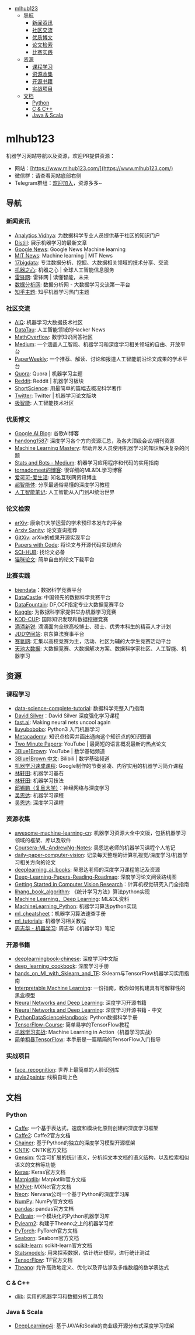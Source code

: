 <!-- @import "[TOC]" {cmd="toc" depthFrom=1 depthTo=6 orderedList=false} -->

<!-- code_chunk_output -->

* [mlhub123](#mlhub123)
	* [导航](#导航)
		* [新闻资讯](#新闻资讯)
		* [社区交流](#社区交流)
		* [优质博文](#优质博文)
		* [论文检索](#论文检索)
		* [比赛实践](#比赛实践)
	* [资源](#资源)
		* [课程学习](#课程学习)
		* [资源收集](#资源收集)
		* [开源书籍](#开源书籍)
		* [实战项目](#实战项目)
	* [文档](#文档)
		* [Python](#python)
		* [C & C++](#c-c)
		* [Java & Scala](#java-scala)

<!-- /code_chunk_output -->

# mlhub123
机器学习网站导航以及资源，欢迎PR提供资源：
 - 网站：[https://www.mlhub123.com/](https://www.mlhub123.com/)
 - 微信群：请查看网站底部右侧
 - Telegram群组：[欢迎加入](https://t.me/joinchat/F6XKShFSdCUHuo5Rvoj4Jg)，资源多多~

## 导航

### 新闻资讯

- [Analytics Vidhya](https://www.analyticsvidhya.com/blog/): 为数据科学专业人员提供基于社区的知识门户
- [Distill](https://distill.pub/): 展示机器学习的最新文章
- [Google News](https://news.google.com/topics/CAAqIggKIhxDQkFTRHdvSkwyMHZNREZvZVdoZkVnSmxiaWdBUAE?hl=en-US&gl=US&ceid=US%3Aen): Google News Machine learning
- [MIT News](http://news.mit.edu/topic/machine-learning?from=www.mlhub123.com): Machine learning | MIT News
- [17bigdata](http://www.17bigdata.com?from=www.mlhub123.com): 专注数据分析、挖掘、大数据相关领域的技术分享、交流
- [机器之心](https://www.jiqizhixin.com?from=www.mlhub123.com): 机器之心 | 全球人工智能信息服务
- [雷锋网](https://www.leiphone.com/?from=www.mlhub123.com): 雷锋网 | 读懂智能，未来
- [数据分析网](https://www.afenxi.com?from=www.mlhub123.com): 数据分析网 - 大数据学习交流第一平台
- [知乎主题](https://www.zhihu.com/topic/19559450/hot?from=www.mlhub123.com): 知乎机器学习热门主题

### 社区交流

- [AIQ](http://www.6aiq.com/?from=www.mlhub123.com): 机器学习大数据技术社区
- [DataTau](https://www.datatau.com?from=www.mlhub123.com): 人工智能领域的Hacker News
- [MathOverflow](https://mathoverflow.net?from=www.mlhub123.com): 数学知识问答社区
- [Medium](https://medium.com/): 一个涵盖人工智能、机器学习和深度学习相关领域的自由、开放平台
- [PaperWeekly](http://www.paperweekly.site?from=www.mlhub123.com): 一个推荐、解读、讨论和报道人工智能前沿论文成果的学术平台
- [Quora](https://www.quora.com/pinned/Machine-Learning?from=www.mlhub123.com): Quora | 机器学习主题
- [Reddit](https://www.reddit.com/r/MachineLearning/?from=www.mlhub123.com): Reddit | 机器学习板块
- [ShortScience](http://www.shortscience.org?from=www.mlhub123.com): 用最简单的篇幅去概况科学著作
- [Twitter](https://twitter.com/StatMLPapers): Twitter | 机器学习论文版块
- [极智能](http://www.ziiai.com/?from=www.mlhub123.com): 人工智能技术社区

### 优质博文

- [Google AI Blog](https://ai.googleblog.com/): 谷歌AI博客
- [handong1587](https://handong1587.github.io/): 深度学习各个方向资源汇总，及各大顶级会议/期刊资源
- [Machine Learning Mastery](https://machinelearningmastery.com/blog?from=www.mlhub123.com): 帮助开发人员使用机器学习的知识解决复杂的问题
- [Stats and Bots - Medium](https://blog.statsbot.co/?from=www.mlhub123.com): 机器学习应用程序和代码的实用指南
- [tornadomeet的博客](https://www.cnblogs.com/tornadomeet/archive/2012/06/24/2560261.html?from=www.mlhub123.com): 很详细的ML&DL学习博客
- [爱可可-爱生活](https://weibo.com/fly51fly?topnav=1&wvr=6&topsug=1): 知名互联网资讯博主
- [超智能体](https://zhuanlan.zhihu.com/YJango): 分享最通俗易懂的深度学习教程
- [人工智能笔记](https://zhuanlan.zhihu.com/ainote): 人工智能从入门到AI统治世界

### 论文检索

- [arXiv](https://arxiv.org/?from=www.mlhub123.com): 康奈尔大学运营的学术预印本发布的平台
- [Arxiv Sanity](http://www.arxiv-sanity.com/?from=www.mlhub123.com): 论文查询推荐
- [GitXiv](http://www.gitxiv.com/?from=www.mlhub123.com): arXiv的成果开源实现平台
- [Papers with Code](https://paperswithcode.com/?from=www.mlhub123.com): 将论文与开源代码实现结合
- [SCI-HUB](https://sci-hub.tw/): 找论文必备
- [猫咪论文](https://lunwen.im/?from=www.mlhub123.com): 简单自由的论文下载平台

### 比赛实践

- [biendata](https://biendata.com/)：数据科学竞赛平台
- [DataCastle](http://www.pkbigdata.com/?from=www.mlhub123.com): 中国领先的数据科学竞赛平台
- [DataFountain](http://www.datafountain.cn/#/?from=www.mlhub123.com): DF,CCF指定专业大数据竞赛平台
- [Kaggle](https://www.kaggle.com/?from=www.mlhub123.com): 为数据科学家提供举办机器学习竞赛
- [KDD-CUP](http://www.kdd.org/kdd-cup?from=www.mlhub123.com): 国际知识发现和数据挖掘竞赛
- [滴滴新锐](http://research.xiaojukeji.com/trainee.html?from=www.mlhub123.com): 滴滴面向全球高校博士、硕士、优秀本科生的精英人才计划
- [JDD空间站](https://jdder.jd.com/): 京东算法赛事平台
- [赛氪网](http://www.saikr.com/?from=www.mlhub123.com): 汇集以高校竞赛为主，活动、社区为辅的大学生竞赛活动平台
- [天池大数据](https://tianchi.aliyun.com/?from=www.mlhub123.com): 大数据竞赛、大数据解决方案、数据科学家社区、人工智能、机器学习


## 资源

### 课程学习

- [data-science-complete-tutorial](https://github.com/zekelabs/data-science-complete-tutorial): 数据科学完整入门指南
- [David Silver](https://v.youku.com/v_show/id_XMjcwMDQyOTcxMg==.html?spm=a2h0j.11185381.listitem_page1.5!4~A&&f=49376145)：David Silver 深度强化学习课程
- [fast.ai](http://www.fast.ai/): Making neural nets uncool again
- [liuyubobobo](https://coding.imooc.com/class/169.html): Python3 入门机器学习
- [Metacademy](https://metacademy.org/): 知识点检索并画出通向这个知识点的知识图谱
- [Two Minute Papers](https://www.youtube.com/channel/UCbfYPyITQ-7l4upoX8nvctg): YouTube | 最简短的语言概况最新的热点论文
- [3Blue1Brown](https://www.youtube.com/channel/UCYO_jab_esuFRV4b17AJtAw): YouTube | 数学基础频道
- [3Blue1Brown 中文](http://space.bilibili.com/88461692/#/): Bilibili | 数学基础频道
- [机器学习速成课程](https://developers.google.cn/machine-learning/crash-course/): Google制作的节奏紧凑、内容实用的机器学习简介课程
- [林轩田](https://www.bilibili.com/video/av4294020/): 机器学习基石
- [林轩田](https://www.bilibili.com/video/av12469267): 机器学习技法
- [邱锡鹏（复旦大学）](https://github.com/nndl/nndl.github.io)：神经网络与深度学习
- [吴恩达](http://study.163.com/course/introduction/1004570029.htm): 机器学习课程
- [吴恩达](https://mooc.study.163.com/smartSpec/detail/1001319001.htm): 深度学习课程

### 资源收集

- [awesome-machine-learning-cn](https://github.com/jobbole/awesome-machine-learning-cn): 机器学习资源大全中文版，包括机器学习领域的框架、库以及软件
- [Coursera-ML-AndrewNg-Notes](https://github.com/fengdu78/Coursera-ML-AndrewNg-Notes): 吴恩达老师的机器学习课程个人笔记
- [daily-paper-computer-vision](https://github.com/amusi/daily-paper-computer-vision): 记录每天整理的计算机视觉/深度学习/机器学习相关方向的论文
- [deeplearning_ai_books](https://github.com/fengdu78/deeplearning_ai_books): 吴恩达老师的深度学习课程笔记及资源
- [Deep-Learning-Papers-Reading-Roadmap](https://github.com/floodsung/Deep-Learning-Papers-Reading-Roadmap): 深度学习论文阅读路线图
- [Getting Started in Computer Vision Research](https://sites.google.com/site/mostafasibrahim/research/articles/how-to-start)：计算机视觉研究入门全指南
- [lihang_book_algorithm](https://github.com/WenDesi/lihang_book_algorithm): 《统计学习方法》算法python实现
- [Machine Learning、Deep Learning](https://github.com/ty4z2008/Qix/blob/master/dl.md): ML&DL资料
- [MachineLearning_Python](https://github.com/lawlite19/MachineLearning_Python): 机器学习算法python实现
- [ml_cheatsheet](https://github.com/remicnrd/ml_cheatsheet)：机器学习算法速查手册
- [ml_tutorials](https://github.com/MorvanZhou/tutorials): 机器学习相关教程
- [周志华 - 机器学习](https://github.com/Vay-keen/Machine-learning-learning-notes): 周志华《机器学习》笔记

### 开源书籍

- [deeplearningbook-chinese](https://github.com/exacity/deeplearningbook-chinese): 深度学习中文版
- [deep_learning_cookbook](https://github.com/DOsinga/deep_learning_cookbook): 深度学习手册
- [hands_on_Ml_with_Sklearn_and_TF](https://github.com/apachecn/hands_on_Ml_with_Sklearn_and_TF): Sklearn与TensorFlow机器学习实用指南
- [Interpretable Machine Learning](https://christophm.github.io/interpretable-ml-book/): 一份指南，教你如何构建具有可解释性的黑盒模型
- [Neural Networks and Deep Learning](http://neuralnetworksanddeeplearning.com/index.html): 深度学习开源书籍
- [Neural Networks and Deep Learning](https://github.com/zhanggyb/nndl): 深度学习开源书籍 - 中文
- [PythonDataScienceHandbook](https://github.com/jakevdp/PythonDataScienceHandbook): Python数据科学手册
- [TensorFlow-Course](https://github.com/open-source-for-science/TensorFlow-Course): 简单易学的TensorFlow教程
- [机器学习实战](https://github.com/apachecn/MachineLearning): Machine Learning in Action（机器学习实战）
- [简单粗暴TensorFlow](https://github.com/snowkylin/TensorFlow-cn): 本手册是一篇精简的TensorFlow入门指导

### 实战项目

- [face_recognition](https://github.com/ageitgey/face_recognition): 世界上最简单的人脸识别库
- [style2paints](https://github.com/lllyasviel/style2paints): 线稿自动上色

## 文档

### Python

- [Caffe](http://caffe.berkeleyvision.org/): 一个基于表达式，速度和模块化原则创建的深度学习框架
- [Caffe2](https://caffe2.ai/docs/getting-started.html?platform=windows&configuration=compile): Caffe2官方文档
- [Chainer](https://docs.chainer.org/en/stable/): 基于Python的独立的深度学习模型开源框架
- [CNTK](https://docs.microsoft.com/en-us/cognitive-toolkit/): CNTK官方文档
- [Gensim](https://radimrehurek.com/gensim/index.html): 包含可扩展的统计语义，分析纯文本文档的语义结构，以及检索相似语义的文档等功能
- [Keras](https://keras.io/): Keras官方文档
- [Matplotlib](https://matplotlib.org/tutorials/index.html): Matplotlib官方文档
- [MXNet](http://mxnet.incubator.apache.org/tutorials/index.html): MXNet官方文档
- [Neon](http://neon.nervanasys.com/index.html/): Nervana公司一个基于Python的深度学习库
- [NumPy](http://www.numpy.org/): NumPy官方文档
- [pandas](http://pandas.pydata.org/pandas-docs/stable/): pandas官方文档
- [PyBrain](http://pybrain.org/docs/): 一个模块化的Python机器学习库
- [Pylearn2](http://deeplearning.net/software/pylearn2/): 构建于Theano之上的机器学习库
- [PyTorch](https://pytorch.org/tutorials/): PyTorch官方文档
- [Seaborn](https://seaborn.pydata.org/): Seaborn官方文档
- [scikit-learn](http://scikit-learn.org/stable/documentation.html): scikit-learn官方文档
- [Statsmodels](http://www.statsmodels.org/stable/index.html): 用来探索数据，估计统计模型，进行统计测试
- [TensorFlow](https://www.tensorflow.org/tutorials/): TF官方文档
- [Theano](http://deeplearning.net/software/theano/): 允许高效地定义、优化以及评估涉及多维数组的数学表达式

### C & C++
- [dlib](http://dlib.net): 实用的机器学习和数据分析工具包

### Java & Scala

- [DeepLearning4j](https://deeplearning4j.org/): 基于JAVA和Scala的商业级开源分布式深度学习框架
